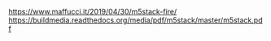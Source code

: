 https://www.maffucci.it/2019/04/30/m5stack-fire/  
https://buildmedia.readthedocs.org/media/pdf/m5stack/master/m5stack.pdf  
